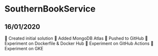 # SouthernBookService

## 16/01/2020

 Created initial solution
 Added MongoDB Atlas
 Pushed to GitHub
 Experiment on Dockerfile & Docker Hub
 Experiment on GitHub Actions
 Experiment on GKE
